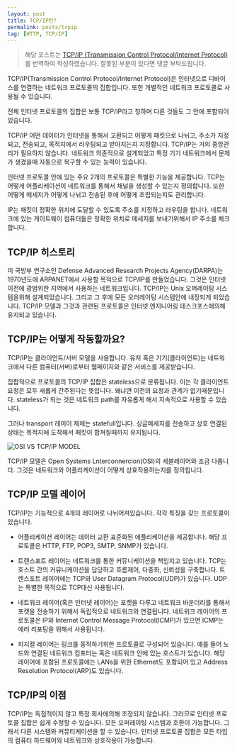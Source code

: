 ```yaml
---
layout: post
title: TCP/IP란?
permalink: posts/tcpip
tag: [HTTP, TCP/IP]
---
```


> 해당 포스트는 [TCP/IP (Transmission Control Protocol/Internet Protocol)](https://searchnetworking.techtarget.com/definition/TCP-IP)를 번역하여 작성하였습니다. 잘못된 부분이 있다면 댓글 부탁드립니다.

TCP/IP(Transmission Control Protocol/Internet Protocol)은 인터넷으로 디바이스를 연결하는 네트워크 프로토콜의 집합입니다. 또한 개별적인 네트워크 프로토콜로 사용될 수 있습니다.

전체 인터넷 프로토콜의 집합은 보통 TCP/IP라고 칭하며 다른 것들도 그 안에 포함되어 있습니다.

TCP/IP 어떤 데이터가 인터넷을 통해서 교환되고 어떻게 패킷으로 나뉘고, 주소가 지정되고, 전송되고, 목적지에서 라우팅되고 받아지는지 지정합니다. TCP/IP는 거의 중앙관리가 필요하지 않습니다. 네트워크 의존적으로 설게되었고 특정 기기 네트워크에서 문제가 생겼을때 자동으로 복구할 수 있는 능력이 있습니다.

인터넷 프로토콜 안에 있는 주요 2개의 프로토콜은 특별한 기능을 제공합니다.
TCP는 어떻게 어플리케이션이 네트워크를 통해서 채널을 생성할 수 있는지 정의합니다. 또한 어떻게 메세지가 어떻게 나뉘고 전송된 후에 어떻게 조립되는지도 관리합니다.

IP는 패킷이 정확한 위치에 도달할 수 있도록 주소를 지정하고 라우팅을 합니다. 네트워크에 있는 게이트웨이 컴퓨터들은 정확한 위치로 메세지를 보내기위해서 IP 주소를 체크합니다.

## TCP/IP 히스토리

미 국방부 연구소인 Defense Advanced Research Projects Agency(DARPA)는 1970년도에 ARPANET에서 사용할 목적으로 TCP/IP를 만들었습니다. 그것은 인터넷 이전에 광범위한 지역에서 사용하는 네트워크입니다. TCP/IP는 Unix 오퍼레이팅 시스템을위해 설계되었습니다. 그리고 그 후에 모든 오러레이팅 시스템안에 내장되게 되었습니다.
TCP/IP 모델과 그것과 관련된 프로토콜은 인터넷 엔지니어링 테스크포스에의해 유지되고 있습니다.

## TCP/IP는 어떻게 작동할까요?

TCP/IP는 클라이언트/서버 모델을 사용합니다. 유저 혹은 기기(클라이언트)는 네트워크에서 다른 컴퓨터(서버)로부터 웹페이지와 같은 서비스를 제공받습니다.

집합적으로 프로토콜의 TCP/IP 집합은 stateless으로 분류됩니다. 이는 각 클라이언트 요청은 모두 새롭게 간주된다는 뜻입니다. 왜냐면 이전의 요청과 관계가 없기때문입니다. stateless가 되는 것은 네트워크 path를 자유롭게 해서 지속적으로 사용할 수 있습니다.

그러나 transport 레이어 제체는 statefull입니다. 싱글메세지를 전송하고 상호 연결된 상태는 목적지에 도착해서 패킷이 합쳐질때까지 유지됩니다.

![OSI VS TCP/IP MODEL](https://cdn.ttgtmedia.com/rms/onlineImages/networking-osi_vs_tcp-ip_model_table_desktop.jpg)

TCP/IP 모델은 Open Systems Lnterconnercion(OSI)의 세블레이어와 조금 다릅니다. 그것은 네트워크와 어플리케이션이 어떻게 상효작용하는지를 정의힙니다.

## TCP/IP 모델 레이어

TCP/IP는 기능적으로 4개의 레이어로 나뉘어져있습니다. 각각 특징을 갖는 프로토콜이 있습니다.

- 어플리케이션 레이어는 데이터 교환 표준화된 에플리케이션을 제공합니다. 해당 프로토콜은 HTTP, FTP, POP3, SMTP, SNMP가 있습니다.

- 트렌스포트 레이어는 네트워크를 통한 커뮤니케이션을 책임지고 있습니다. TCP는 호스트 간의 커뮤니케이션을 담당하고 흐름제어, 다중화, 신뢰성을 구축합니다. 트렌스포트 레이어에는 TCP와 User Datagram Protocol(UDP)가 있습니다. UDP는 특별한 목적으로 TCP대신 사용됩니다.

- 네트워크 레이어(혹은 인터넷 레이어)는 포캣을 다루고 네트워크 바운더리를 통해서 포캣을 전송하기 위해서 독립적으로 네트워크와 연결됩니다. 네트워크 레이어의 프로토콜은 IP와 Internet Control Message Protocol(ICMP)가 있으면 ICMP는 에러 리포팅을 위해서 사용됩니다.

- 피지컬 레이어는 링크를 동작하기위한 프로토콜로 구성되어 있습니다. 예를 들어 노드와 연결된 네트워크 컴포터는 혹은 네트워크 안에 있는 호스트가 있습니다. 해당 레이어에 포함된 프로토콜에는 LANs을 위한 Ethernet도 포함되어 있고 Address Resolution Protocol(ARP)도 있습니다.

## TCP/IP의 이점

TCP/IP는 독점적이지 않고 특정 회사에의해 조정되지 않습니다. 그러므로 인터넷 프로토콜 집합은 쉽게 수정할 수 있습니다. 모든 오퍼레이팅 시스템과 호환이 가능합니다. 그래서 다른 시스템와 커뮤티케이션을 할 수 있습니다. 인터넷 프로토콜 집합은 모든 타입의 컴퓨터 하드웨어와 네트워크와 상호작용이 가능합니다.
